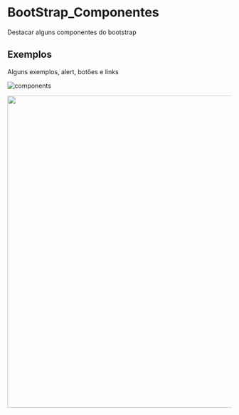 # BootStrap_Componentes
Destacar alguns componentes do bootstrap

## Exemplos
<p> Alguns exemplos, alert, botões e links </p>

![components](https://user-images.githubusercontent.com/70097577/126885384-6c4a5306-ab6c-461a-bc6b-4d2859cc67d3.png)

<div align="center">
  <img src="![components](https://user-images.githubusercontent.com/70097577/126885384-6c4a5306-ab6c-461a-bc6b-4d2859cc67d3.png)
" width="700px">
</div>
